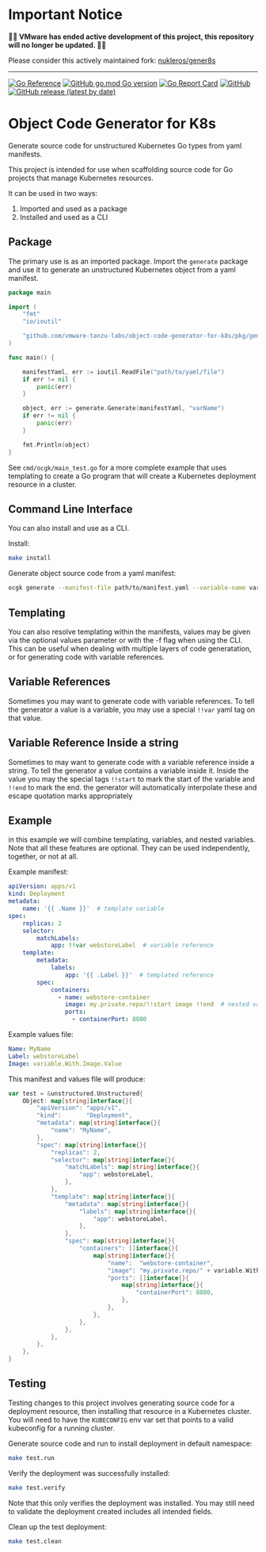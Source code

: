 # Important Notice

**🚨🚨 VMware has ended active development of this project, this repository will no longer be updated. 🚨🚨**

Please consider this actively maintained fork: [nukleros/gener8s](https://github.com/nukleros/gener8s)

---

[![Go Reference](https://pkg.go.dev/badge/github.com/vmware-tanzu-labs/object-code-generator-for-k8s.svg)](https://pkg.go.dev/github.com/vmware-tanzu-labs/object-code-generator-for-k8s)
[![GitHub go.mod Go version](https://img.shields.io/github/go-mod/go-version/vmware-tanzu-labs/object-code-generator-for-k8s)](https://golang.org/)
[![Go Report Card](https://goreportcard.com/badge/github.com/vmware-tanzu-labs/object-code-generator-for-k8s)](https://goreportcard.com/report/github.com/vmware-tanzu-labs/object-code-generator-for-k8s)
[![GitHub](https://img.shields.io/github/license/vmware-tanzu-labs/object-code-generator-for-k8s)](https://github.com/vmware-tanzu-labs/object-code-generator-for-k8s/blob/main/LICENSE)
[![GitHub release (latest by date)](https://img.shields.io/github/v/release/vmware-tanzu-labs/object-code-generator-for-k8s)](https://github.com/vmware-tanzu-labs/object-code-generator-for-k8s/releases)
# Object Code Generator for K8s

Generate source code for unstructured Kubernetes Go types from yaml manifests.

This project is intended for use when scaffolding source code for Go projects
that manage Kubernetes resources.

It can be used in two ways:
1. Imported and used as a package
2. Installed and used as a CLI

## Package

The primary use is as an imported package.  Import the `generate` package and
use it to generate an unstructured Kubernetes object from a yaml manifest.

```go
package main

import (
    "fmt"
    "io/ioutil"

    "github.com/vmware-tanzu-labs/object-code-generator-for-k8s/pkg/generate"
)

func main() {

    manifestYaml, err := ioutil.ReadFile("path/to/yaml/file")
    if err != nil {
        panic(err)
    }

    object, err := generate.Generate(manifestYaml, "varName")
    if err != nil {
        panic(err)
    }

    fmt.Println(object)
}
```

See `cmd/ocgk/main_test.go` for a more complete example that uses templating to create a Go
program that will create a Kubernetes deployment resource in a cluster.

## Command Line Interface

You can also install and use as a CLI.

Install:

```bash
make install
```

Generate object source code from a yaml manifest:

```bash
ocgk generate --manifest-file path/to/manifest.yaml --variable-name varName
```


## Templating

You can also resolve templating within the manifests, values may be given via
the optional values parameter or with the -f flag when using the CLI. This can
be useful when dealing with multiple layers of code generatation, or for
generating code with variable references.

## Variable References

Sometimes you may want to generate code with variable references. To tell the
generator a value is a variable, you may use a special `!!var` yaml tag on that value.


## Variable Reference Inside a string
Sometimes to may want to generate code with a variable reference inside a string. To tell the 
generator a value contains a variable inside it. Inside the value you may the special tags `!!start` to mark the start of the variable and `!!end` to mark the end. the generator will automatically interpolate these and escape quotation marks appropriately
## Example

in this example we will combine templating, variables, and nested variables.  Note that all
these features are optional.  They can be used independently,
together, or not at all.

Example manifest:

```yaml
apiVersion: apps/v1
kind: Deployment
metadata:
    name: '{{ .Name }}'  # template variable
spec:
    replicas: 2
    selector:
        matchLabels:
            app: !!var webstoreLabel  # variable reference
    template:
        metadata:
            labels:
                app: '{{ .Label }}'  # templated reference
        spec:
            containers:
              - name: webstore-container
                image: my.private.repo/!!start image !!end  # nested variable reference
                ports:
                  - containerPort: 8080
```

Example values file:

```yaml
Name: MyName
Label: webstoreLabel
Image: variable.With.Image.Value
```

This manifest and values file will produce:

```go
var test = &unstructured.Unstructured{
	Object: map[string]interface{}{
		"apiVersion": "apps/v1",
		"kind":       "Deployment",
		"metadata": map[string]interface{}{
			"name": "MyName",
		},
		"spec": map[string]interface{}{
			"replicas": 2,
			"selector": map[string]interface{}{
				"matchLabels": map[string]interface{}{
					"app": webstoreLabel,
				},
			},
			"template": map[string]interface{}{
				"metadata": map[string]interface{}{
					"labels": map[string]interface{}{
						"app": webstoreLabel,
					},
				},
				"spec": map[string]interface{}{
					"containers": []interface{}{
						map[string]interface{}{
							"name":  "webstore-container",
							"image": "my.private.repo/" + variable.With.Image.Value + "",
							"ports": []interface{}{
								map[string]interface{}{
									"containerPort": 8080,
								},
							},
						},
					},
				},
			},
		},
	},
}
```

## Testing

Testing changes to this project involves generating source code for a deployment
resource, then installing that resource in a Kubernetes cluster.  You will need
to have the `KUBECONFIG` env var set that points to a valid kubeconfig for a
running cluster.

Generate source code and run to install deployment in default namespace:

```bash
make test.run
```

Verify the deployment was successfully installed:

```bash
make test.verify
```

Note that this only verifies the deployment was installed.  You may still need
to validate the deployment created includes all intended fields.

Clean up the test deployment:

```bash
make test.clean
```

